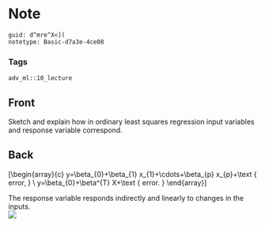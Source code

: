 # Note
```
guid: d^mre^X<](
notetype: Basic-d7a3e-4ce08
```

### Tags
```
adv_ml::10_lecture
```

## Front
Sketch and explain how in ordinary least squares regression input variables and response variable correspond.

## Back
\[\begin{array}{c} y=\beta_{0}+\beta_{1} x_{1}+\cdots+\beta_{p}
x_{p}+\text { error, } \\ y=\beta_{0}+\beta^{T} X+\text { error. }
\end{array}\]
<div>
  The response variable responds indirectly and linearly to changes
  in the inputs.
</div>
<div><img src="paste-a60d6cdc9aea7b4d806b293ecdb9cecb5f2717bf.jpg"></div>
